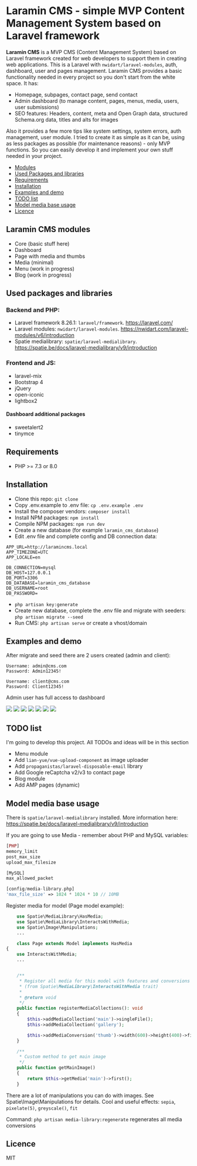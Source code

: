 # Laramin CMS - simple MVP Content Management System based on Laravel framework

**Laramin CMS** is a MVP CMS (Content Management System) based on Laravel framework created for web developers to support them in creating web applications. This is a Laravel with `nwidart/laravel-modules`, auth, dashboard, user and pages management. Laramin CMS provides a basic functionality needed in every project so you don't start from the white space. It has: 
- Homepage, subpages, contact page, send contact
- Admin dashboard (to manage content, pages, menus, media, users, user submissions)
- SEO features: Headers, content, meta and Open Graph data, structured Schema.org data, titles and alts for images

Also it provides a few more tips like system settings, system errors, auth management, user module. 
I tried to create it as simple as it can be, using as less packages as possible (for maintenance reasons) - only MVP functions. So you can easily develop it and implement your own stuff needed in your project. 

- [Modules](#laramin-cms-modules)
- [Used Packages and libraries](#used-packages-and-libraries)
- [Requirements](#requirements)
- [Installation](#installation)
- [Examples and demo](#examples-and-demo)
- [TODO list](#todo-list)
- [Model media base usage](#model-media-base-usage)
- [Licence](#Licence)

## Laramin CMS modules
 - Core (basic stuff here)
 - Dashboard
 - Page with media and thumbs
 - Media (minimal)
 - Menu (work in progress)
 - Blog (work in progress)

## Used packages and libraries
### Backend and PHP:
 - Laravel framework 8.26.1: `laravel/framework`. https://laravel.com/
 - Laravel modules: `nwidart/laravel-modules`. https://nwidart.com/laravel-modules/v6/introduction
 - Spatie medialibrary: `spatie/laravel-medialibrary`. https://spatie.be/docs/laravel-medialibrary/v9/introduction
### Frontend and JS:
 - laravel-mix
 - Bootstrap 4
 - jQuery
 - open-iconic
 - lightbox2
#### Dashboard additional packages
 - sweetalert2
 - tinymce

 ## Requirements
- PHP >= 7.3 or 8.0

## Installation
 * Clone this repo: `git clone`
 * Copy .env.example to .env file: `cp .env.example .env`
 * Install the composer vendors: `composer install`
 * Install NPM packages: `npm install`
 * Compile NPM packages: `npm run dev`
 * Create a new database (for example `laramin_cms_database`)
 * Edit .env file and complete config and DB connection data:
 ```
APP_URL=http://laramincms.local
APP_TIMEZONE=UTC
APP_LOCALE=en

DB_CONNECTION=mysql
DB_HOST=127.0.0.1
DB_PORT=3306
DB_DATABASE=laramin_cms_database
DB_USERNAME=root
DB_PASSWORD=
 ```
 * `php artisan key:generate`
 * Create new database, complete the .env file and migrate with seeders: `php artisan migrate --seed`
 * Run CMS: `php artisan serve` or create a vhost/domain


## Examples and demo
After migrate and seed there are 2 users created (admin and client):
```
Username: admin@cms.com
Password: Admin12345!

Username: client@cms.com
Password: Client12345!
```
Admin user has full access to dashboard

<img src="github_images/laramin_cms_dashboard.jpg" />
<img src="github_images/laramin_cms_users.jpg" />
<img src="github_images/laramin_cms_page_1.jpg" />
<img src="github_images/laramin_cms_page_2.jpg" />
<img src="github_images/tiny_mce_edit_image.jpg" />
<img src="github_images/supgage_1.jpg" />
<img src="github_images/subpage_gallery.jpg" />

## TODO list
I'm going to develop this project. All TODOs and ideas will be in this section

* Menu module
* Add `lian-yue/vue-upload-component` as image uploader
* Add `propaganistas/laravel-disposable-email` library
* Add Google reCaptcha v2/v3 to contact page
* Blog module
* Add AMP pages (dynamic)

## Model media base usage
There is `spatie/laravel-medialibrary` installed. More information here: https://spatie.be/docs/laravel-medialibrary/v9/introduction

If you are going to use Media - remember about PHP and MySQL variables:

```php
[PHP]
memory_limit
post_max_size
upload_max_filesize

[MySQL]
max_allowed_packet

[config/media-library.php]
'max_file_size' => 1024 * 1024 * 10 // 10MB
```

Register media for model (Page model example):
```php
    use Spatie\MediaLibrary\HasMedia;
    use Spatie\MediaLibrary\InteractsWithMedia;
    use Spatie\Image\Manipulations;
    ...

    class Page extends Model implements HasMedia
{
    use InteractsWithMedia;
    ...


    /**
     * Register all media for this model with features and conversions
     * (from Spatie\MediaLibrary\InteractsWithMedia trait)
     * 
     * @return void
     */
    public function registerMediaCollections(): void
    {
        $this->addMediaCollection('main')->singleFile();
        $this->addMediaCollection('gallery');

        $this->addMediaConversion('thumb')->width(600)->height(400)->fit(Manipulations::FIT_CROP, 600, 400);
    }

    /**
     * Custom method to get main image
     */
    public function getMainImage()
    {
        return $this->getMedia('main')->first();
    }
```

There are a lot of manipulations you can do with images. See Spatie\Image\Manipulations for details. Cool and useful effects: `sepia`, `pixelate(5)`, `greyscale()`, `fit`

Command: `php artisan media-library:regenerate` regenerates all media conversions

## Licence
MIT
